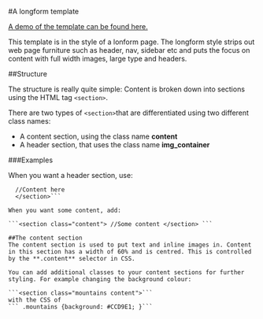 
#A longform template

[A demo of the template can be found here.](http://haddersbadders.github.io/longform/)

This template is in the style of a lonform page. The longform style strips out web page furniture such as header, nav, sidebar etc and puts the focus on content with full width images, large type and headers.

##Structure

The structure is really quite simple: Content is broken down into sections using the HTML tag ```<section>```.

There are two types of ```<section>```that are differentiated using two different class names:

- A content section, using the class name **content**
- A header section, that uses the class name **img_container**

###Examples

When you want a header section, use:

```<section class="img_container">
  //Content here
  </section>```

When you want some content, add:

```<section class="content"> //Some content </section> ```

##The content section
The content section is used to put text and inline images in. Content in this section has a width of 60% and is centred. This is controlled by the **.content** selector in CSS.

You can add additional classes to your content sections for further styling. For example changing the background colour:

```<section class="mountains content">``` 
with the CSS of 
``` .mountains {background: #CCD9E1; }```

